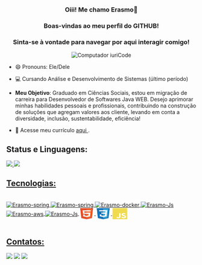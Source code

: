 

<div align="center" >
  <h3> Oiii! Me chamo Erasmo👋 </h3>
  <h3> Boas-vindas ao meu perfil do GITHUB! </h3> 
  <h3> Sinta-se à vontade para navegar por aqui interagir comigo! </h3>
</div>

<div align="center" >
    <img src="https://raw.githubusercontent.com/MicaelliMedeiros/micaellimedeiros/master/image/computer-illustration.png" min-width="300px" max-width="300px"               width="300px" alt="Computador iuriCode" >
</div>

-  😄 Pronouns: Ele/Dele

-  💻  Cursando Análise e Desenvolvimento de Sistemas (último período)

- **Meu Objetivo**: Graduado em Ciências Sociais, estou em migração de carreira para Desenvolvedor de Softwares Java WEB. Desejo aprimorar minhas habilidades pessoais e profissionais, contribuindo na construção de soluções que agregam valores aos cliente, levando em conta a diversidade, inclusão, sustentabilidade, eficiência!  

- 📃 Acesse meu currículo  <a href="https://github.com/erasmobezerra/erasmobezerra/blob/master/curriculo_javaweb.pdf">  aqui </a>.


## Status e Linguagens:  

<div>
  <a href="https://github.com/erasmobezerra">
  <img height="180em" src="https://github-readme-stats.vercel.app/api?username=erasmobezerra&show_icons=true&theme=radical&include_all_commits=true&count_private=true"/>
  <img height="180em" src="https://github-readme-stats.vercel.app/api/top-langs/?username=erasmobezerra&layout=compact&langs_count=7&theme=radical"/>
</div>

  
## Tecnologias:
  
<div style="display: inline_block"><br>
  <img align="center" alt="Erasmo-spring" height="30" width="30" src="https://cdn-icons-png.flaticon.com/512/226/226777.png">
  <img align="center" alt="Erasmo-spring" height="30" width="30" src="https://devkico.itexto.com.br/wp-content/uploads/2014/08/spring-boot-project-logo.png">
  <img align="center" alt="Erasmo-docker" height="30" width="30" src="https://cdn-icons-png.flaticon.com/512/919/919853.png">
  <img align="center" alt="Erasmo-Js" height="30" width="30" src="https://d1yjjnpx0p53s8.cloudfront.net/styles/logo-thumbnail/s3/102017/logo_0.png?17TK91b1B6OvV2MFrCLfukw1c8oEaNr6&itok=vsanFiUj">
 
  <img align="center" alt="Erasmo-aws" height="30" width="30" src="https://cdn-icons-png.flaticon.com/512/919/919836.png">
  <img align="center" alt="Erasmo-Js" height="30" width="30" src="https://cdn-icons-png.flaticon.com/512/5968/5968342.png">
  
<!--   <img align="center" alt="Erasmo-Js" height="30" width="30" src="https://cdn.icon-icons.com/icons2/2107/PNG/512/file_type_angular_icon_130754.png">       -->
  <img align="center" alt="Erasmo-HTML" height="30" width="40" src="https://raw.githubusercontent.com/devicons/devicon/master/icons/html5/html5-original.svg">
  <img align="center" alt="Erasmo-CSS" height="30" width="40" src="https://raw.githubusercontent.com/devicons/devicon/master/icons/css3/css3-original.svg">  
  <img align="center" alt="Erasmo-Js" height="30" width="40" src="https://raw.githubusercontent.com/devicons/devicon/master/icons/javascript/javascript-plain.svg">
<!--   <img align="center" alt="Erasmo-Ts" height="30" width="40" src="https://raw.githubusercontent.com/devicons/devicon/master/icons/typescript/typescript-plain.svg">  -->
  
</div>

<br>
  
## Contatos: 

<div> 
<a href = "mailto:hyerasmo.ads.tech@gmail.com"><img src="https://img.shields.io/badge/Gmail-D14836?style=for-the-badge&logo=gmail&logoColor=white" target="_blank"></a>
<a href="https://www.linkedin.com/in/erasmo-bezerra-6751121b1" target="_blank"><img src="https://img.shields.io/badge/-LinkedIn-%230077B5?style=for-the-badge&logo=linkedin&logoColor=white" target="_blank"></a>
<a href="https://api.whatsapp.com/send?phone=5527997512017&text=" target="_blank"><img src="https://img.shields.io/badge/WhatsApp-25D366?style=for-the-badge&logo=whatsapp&logoColor=white" target="_blank"></a>  
</div>

